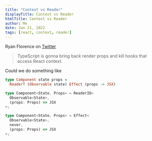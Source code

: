 ```yaml
---
title: "Context vs Reader"
displayTitle: Context vs Reader
htmlTitle: Context vs Reader
author: Me
date: Jan 21, 2022
tags: [react, context, reader]
---
```


Ryan Florence on [Twitter](https://twitter.com/ryanflorence/status/1616121628706103297?s=20&t=WSCLXkcCEXobbO3wLRYghw)

> TypeScript is gonna bring back render props and kill hooks that access React context.

Could we do something like

<Multicodeblock>

```purescript
type Component state props =
  ReaderT (Observable state) Effect (props -> JSX)
```

```typescript
type Component<State, Props> = ReaderIO<
  Observable<State>,
  (props: Props) => JSX
>;
```

```typescript
type Component<State, Props> = Effect<
  Observable<State>,
  never,
  (props: Props) => JSX
>;
```

</Multicodeblock>
